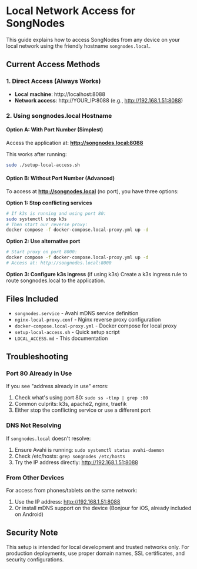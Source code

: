 # Local Network Access for SongNodes

This guide explains how to access SongNodes from any device on your local network using the friendly hostname `songnodes.local`.

## Current Access Methods

### 1. Direct Access (Always Works)
- **Local machine**: http://localhost:8088
- **Network access**: http://YOUR_IP:8088 (e.g., http://192.168.1.51:8088)

### 2. Using songnodes.local Hostname

#### Option A: With Port Number (Simplest)
Access the application at: **http://songnodes.local:8088**

This works after running:
```bash
sudo ./setup-local-access.sh
```

#### Option B: Without Port Number (Advanced)
To access at **http://songnodes.local** (no port), you have three options:

**Option 1: Stop conflicting services**
```bash
# If k3s is running and using port 80:
sudo systemctl stop k3s
# Then start our reverse proxy:
docker compose -f docker-compose.local-proxy.yml up -d
```

**Option 2: Use alternative port**
```bash
# Start proxy on port 8000:
docker compose -f docker-compose.local-proxy.yml up -d
# Access at: http://songnodes.local:8000
```

**Option 3: Configure k3s ingress** (if using k3s)
Create a k3s ingress rule to route songnodes.local to the application.

## Files Included

- `songnodes.service` - Avahi mDNS service definition
- `nginx-local-proxy.conf` - Nginx reverse proxy configuration
- `docker-compose.local-proxy.yml` - Docker compose for local proxy
- `setup-local-access.sh` - Quick setup script
- `LOCAL_ACCESS.md` - This documentation

## Troubleshooting

### Port 80 Already in Use
If you see "address already in use" errors:
1. Check what's using port 80: `sudo ss -tlnp | grep :80`
2. Common culprits: k3s, apache2, nginx, traefik
3. Either stop the conflicting service or use a different port

### DNS Not Resolving
If `songnodes.local` doesn't resolve:
1. Ensure Avahi is running: `sudo systemctl status avahi-daemon`
2. Check /etc/hosts: `grep songnodes /etc/hosts`
3. Try the IP address directly: http://192.168.1.51:8088

### From Other Devices
For access from phones/tablets on the same network:
1. Use the IP address: http://192.168.1.51:8088
2. Or install mDNS support on the device (Bonjour for iOS, already included on Android)

## Security Note
This setup is intended for local development and trusted networks only. For production deployments, use proper domain names, SSL certificates, and security configurations.